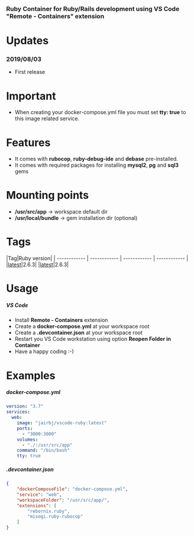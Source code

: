 ### Ruby Container for Ruby/Rails development using VS Code "Remote - Containers" extension

# Updates
### 2019/08/03
- First release

# Important
 - When creating your docker-compose.yml file you must set **tty: true** to this image related service.

# Features

- It comes with **rubocop**, **ruby-debug-ide** and **debase** pre-installed.
- It comes with required packages for installing **mysql2**, **pg** and **sql3** gems

# Mounting points
- **/usr/src/app** -> workspace default dir
- **/usr/local/bundle** -> gem installation dir (optional)

#  Tags
|Tag|Ruby version|
| ------------ | ------------ | ------------ | ------------ |
|[latest](https://github.com/jairbj/docker-vscode-ruby/blob/master/Dockerfile/latest/Dockerfile "latest")|2.6.3|
|[latest](https://github.com/jairbj/docker-vscode-ruby/blob/master/Dockerfile/latest/Dockerfile "latest")|2.6.3|


# Usage
##### VS Code
- Install **Remote - Containers** extension
- Create a **docker-compose.yml** at your workspace root
- Create a **.devcontainer.json** at your workspace root
- Restart you VS Code workstation using option **Reopen Folder in Container**
- Have a happy coding :-)

# Examples
##### docker-compose.yml
```yaml
version: "3.7"
services:
  web:
    image: "jairbj/vscode-ruby:latest"
    ports:
      - "3000:3000"
    volumes:
      - "./:/usr/src/app"
    command: "/bin/bash"
    tty: true
```

##### .devcontainer.json
````json
{
	"dockerComposeFile": "docker-compose.yml",
	"service": "web",
	"workspaceFolder": "/usr/src/app/",
	"extensions": [
		"rebornix.ruby",
		"misogi.ruby-rubocop"
	]
}
````